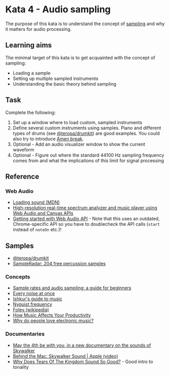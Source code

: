 # Kata 4 - Audio sampling

The purpose of this kata is to understand the concept of [sampling](https://en.wikipedia.org/wiki/Sampling_(signal_processing)) and why it matters for audio processing.

## Learning aims

The minimal target of this kata is to get acquainted with the concept of sampling:

* Loading a sample
* Setting up multiple sampled instruments
* Understanding the basic theory behind sampling

## Task

Complete the following:

1. Set up a window where to load custom, sampled instruments
2. Define several custom instruments using samples. Piano and different types of drums (see [@teropa/drumkit](https://www.npmjs.com/package/@teropa/drumkit)) are good examples. You could also try to introduce [Amen break](https://en.wikipedia.org/wiki/Amen_break).
3. Optional - Add an audio visualizer window to show the current waveform
4. Optional - Figure out where the standard 44100 Hz sampling frequency comes from and what the implications of this limit for signal processing

## Reference

### Web Audio

* [Loading sound (MDN)](https://developer.mozilla.org/en-US/docs/Web/API/Web_Audio_API/Using_Web_Audio_API#loading_sound)
* [High-resolution real-time spectrum analyzer and music player using Web Audio and Canvas APIs](https://github.com/hvianna/audioMotion.js)
* [Getting started with Web Audio API](https://web.dev/webaudio-intro/) - Note that this uses an outdated, Chrome-specific API so you have to doublecheck the API calls (`start` instead of `noteOn` etc.)!

## Samples

* [@teropa/drumkit](https://www.npmjs.com/package/@teropa/drumkit)
* [SampleRadar: 204 free percussion samples](https://www.musicradar.com/news/tech/sampleradar-204-free-percussion-samples-523942)

### Concepts

* [Sample rates and audio sampling: a guide for beginners](https://www.adobe.com/uk/creativecloud/video/discover/audio-sampling.html)
* [Every noise at once](https://everynoise.com/)
* [Ishkur's guide to music](http://music.ishkur.com/)
* [Nyquist frequency](https://en.wikipedia.org/wiki/Nyquist_frequency)
* [Foley (wikipedia)](https://en.wikipedia.org/wiki/Foley_(filmmaking))
* [How Music Affects Your Productivity](https://www.entrepreneur.com/living/how-music-affects-your-productivity/235654)
* [Why do people love electronic music?](https://www.arc.unsw.edu.au/blitz/read/why-do-people-love-electronic-music)

### Documentaries

* [May the 4th be with you, in a new documentary on the sounds of Skywalker](https://cdm.link/2022/05/may-the-4th-be-with-you-in-a-new-documentary-on-the-sounds-of-skywalker/)
* [Behind the Mac: Skywalker Sound | Apple (video)](https://www.youtube.com/watch?v=E99Et5mzxv0)
* [Why Does Tears Of The Kingdom Sound So Good?](https://www.youtube.com/watch?v=toEdi_wjTGM) - Good intro to tonality
